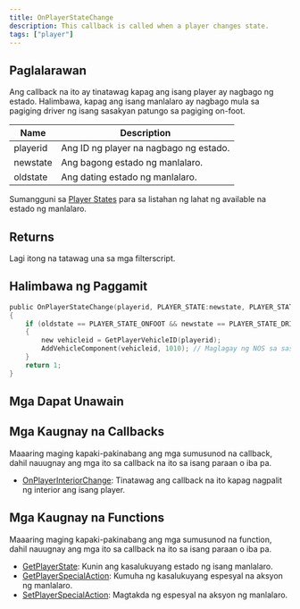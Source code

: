 ```yaml
---
title: OnPlayerStateChange
description: This callback is called when a player changes state.
tags: ["player"]
---
```


## Paglalarawan

Ang callback na ito ay tinatawag kapag ang isang player ay nagbago ng estado. Halimbawa, kapag ang isang manlalaro ay nagbago mula sa pagiging driver ng isang sasakyan patungo sa pagiging on-foot.

| Name     | Description                              |
| -------- | ---------------------------------------- |
| playerid | Ang ID ng player na nagbago ng estado. |
| newstate | Ang bagong estado ng manlalaro.                  |
| oldstate | Ang dating estado ng manlalaro.             |

Sumangguni sa [Player States](../resources/playerstates) para sa listahan ng lahat ng available na estado ng manlalaro.

## Returns

Lagi itong na tatawag una sa mga filterscript.

## Halimbawa ng Paggamit

```c
public OnPlayerStateChange(playerid, PLAYER_STATE:newstate, PLAYER_STATE:oldstate)
{
    if (oldstate == PLAYER_STATE_ONFOOT && newstate == PLAYER_STATE_DRIVER) // Ang manlalaro ay pumasok sa isang sasakyan bilang isang driver
    {
        new vehicleid = GetPlayerVehicleID(playerid);
        AddVehicleComponent(vehicleid, 1010); // Maglagay ng NOS sa sasakyan
    }
    return 1;
}
```

## Mga Dapat Unawain

<TipNPCCallbacks />

## Mga Kaugnay na Callbacks

Maaaring maging kapaki-pakinabang ang mga sumusunod na callback, dahil nauugnay ang mga ito sa callback na ito sa isang paraan o iba pa.

- [OnPlayerInteriorChange](./OnPlayerInteriorChange): Tinatawag ang callback na ito kapag nagpalit ng interior ang isang player.

## Mga Kaugnay na Functions

Maaaring maging kapaki-pakinabang ang mga sumusunod na function, dahil nauugnay ang mga ito sa callback na ito sa isang paraan o iba pa.

- [GetPlayerState](../functions/GetPlayerState): Kunin ang kasalukuyang estado ng isang manlalaro.
- [GetPlayerSpecialAction](../functions/GetPlayerSpecialAction): Kumuha ng kasalukuyang espesyal na aksyon ng manlalaro.
- [SetPlayerSpecialAction](../functions/SetPlayerSpecialAction): Magtakda ng espesyal na aksyon ng manlalaro.
